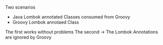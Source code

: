 
Two scenarios 

* Java Lombok annotated Classes consumed from Groovy
* Groovy Lombok annotaed Class

The first works without problems
The second -> The Lombok Annotations are ignored by Groovy

